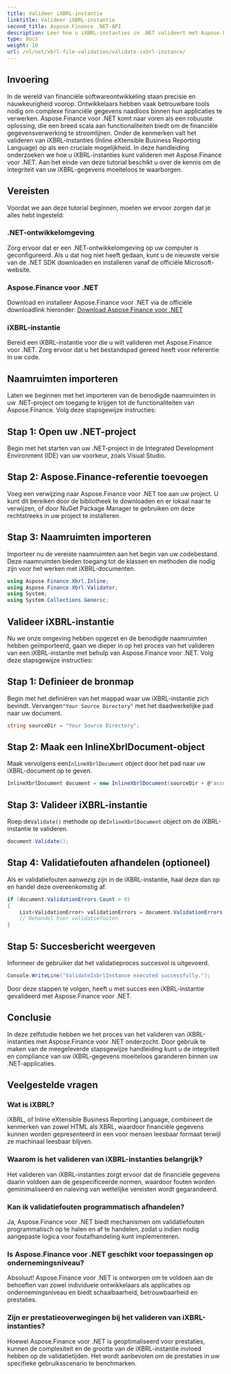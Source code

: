 ```yaml
---
title: Valideer iXBRL-instantie
linktitle: Valideer iXBRL-instantie
second_title: Aspose.Finance .NET-API
description: Leer hoe u iXBRL-instanties in .NET valideert met Aspose.Finance. Garandeer moeiteloos gegevensintegriteit en compliance. #Aspose #Financiën #iXBRL
type: docs
weight: 10
url: /nl/net/xbrl-file-validation/validate-ixbrl-instance/
---
```

## Invoering
In de wereld van financiële softwareontwikkeling staan precisie en nauwkeurigheid voorop. Ontwikkelaars hebben vaak betrouwbare tools nodig om complexe financiële gegevens naadloos binnen hun applicaties te verwerken. Aspose.Finance voor .NET komt naar voren als een robuuste oplossing, die een breed scala aan functionaliteiten biedt om de financiële gegevensverwerking te stroomlijnen. Onder de kenmerken valt het valideren van iXBRL-instanties (Inline eXtensible Business Reporting Language) op als een cruciale mogelijkheid. In deze handleiding onderzoeken we hoe u iXBRL-instanties kunt valideren met Aspose.Finance voor .NET. Aan het einde van deze tutorial beschikt u over de kennis om de integriteit van uw iXBRL-gegevens moeiteloos te waarborgen.
## Vereisten
Voordat we aan deze tutorial beginnen, moeten we ervoor zorgen dat je alles hebt ingesteld:
### .NET-ontwikkelomgeving
Zorg ervoor dat er een .NET-ontwikkelomgeving op uw computer is geconfigureerd. Als u dat nog niet heeft gedaan, kunt u de nieuwste versie van de .NET SDK downloaden en installeren vanaf de officiële Microsoft-website.
### Aspose.Finance voor .NET
Download en installeer Aspose.Finance voor .NET via de officiële downloadlink hieronder:
[Download Aspose.Finance voor .NET](https://releases.aspose.com/finance/net/)
### iXBRL-instantie
Bereid een iXBRL-instantie voor die u wilt valideren met Aspose.Finance voor .NET. Zorg ervoor dat u het bestandspad gereed heeft voor referentie in uw code.
## Naamruimten importeren
Laten we beginnen met het importeren van de benodigde naamruimten in uw .NET-project om toegang te krijgen tot de functionaliteiten van Aspose.Finance. Volg deze stapsgewijze instructies:
## Stap 1: Open uw .NET-project
Begin met het starten van uw .NET-project in de Integrated Development Environment (IDE) van uw voorkeur, zoals Visual Studio.
## Stap 2: Aspose.Finance-referentie toevoegen
Voeg een verwijzing naar Aspose.Finance voor .NET toe aan uw project. U kunt dit bereiken door de bibliotheek te downloaden en er lokaal naar te verwijzen, of door NuGet Package Manager te gebruiken om deze rechtstreeks in uw project te installeren.
## Stap 3: Naamruimten importeren
Importeer nu de vereiste naamruimten aan het begin van uw codebestand. Deze naamruimten bieden toegang tot de klassen en methoden die nodig zijn voor het werken met iXBRL-documenten.
```csharp
using Aspose.Finance.Xbrl.Inline;
using Aspose.Finance.Xbrl.Validator;
using System;
using System.Collections.Generic;
```
## Valideer iXBRL-instantie
Nu we onze omgeving hebben opgezet en de benodigde naamruimten hebben geïmporteerd, gaan we dieper in op het proces van het valideren van een iXBRL-instantie met behulp van Aspose.Finance voor .NET. Volg deze stapsgewijze instructies:
## Stap 1: Definieer de bronmap
 Begin met het definiëren van het mappad waar uw iXBRL-instantie zich bevindt. Vervangen`"Your Source Directory"` met het daadwerkelijke pad naar uw document.
```csharp
string sourceDir = "Your Source Directory";
```
## Stap 2: Maak een InlineXbrlDocument-object
 Maak vervolgens een`InlineXbrlDocument` object door het pad naar uw iXBRL-document op te geven.
```csharp
InlineXbrlDocument document = new InlineXbrlDocument(sourceDir + @"account_1.html");
```
## Stap 3: Valideer iXBRL-instantie
 Roep de`Validate()` methode op de`InlineXbrlDocument` object om de iXBRL-instantie te valideren.
```csharp
document.Validate();
```
## Stap 4: Validatiefouten afhandelen (optioneel)
Als er validatiefouten aanwezig zijn in de iXBRL-instantie, haal deze dan op en handel deze overeenkomstig af.
```csharp
if (document.ValidationErrors.Count > 0)
{
    List<ValidationError> validationErrors = document.ValidationErrors;
    // Behandel hier validatiefouten
}
```
## Stap 5: Succesbericht weergeven
Informeer de gebruiker dat het validatieproces succesvol is uitgevoerd.
```csharp
Console.WriteLine("ValidateIxbrlInstance executed successfully.");
```
Door deze stappen te volgen, heeft u met succes een iXBRL-instantie gevalideerd met Aspose.Finance voor .NET.
## Conclusie
In deze zelfstudie hebben we het proces van het valideren van iXBRL-instanties met Aspose.Finance voor .NET onderzocht. Door gebruik te maken van de meegeleverde stapsgewijze handleiding kunt u de integriteit en compliance van uw iXBRL-gegevens moeiteloos garanderen binnen uw .NET-applicaties.
## Veelgestelde vragen
### Wat is iXBRL?
iXBRL, of Inline eXtensible Business Reporting Language, combineert de kenmerken van zowel HTML als XBRL, waardoor financiële gegevens kunnen worden gepresenteerd in een voor mensen leesbaar formaat terwijl ze machinaal leesbaar blijven.
### Waarom is het valideren van iXBRL-instanties belangrijk?
Het valideren van iXBRL-instanties zorgt ervoor dat de financiële gegevens daarin voldoen aan de gespecificeerde normen, waardoor fouten worden geminimaliseerd en naleving van wettelijke vereisten wordt gegarandeerd.
### Kan ik validatiefouten programmatisch afhandelen?
Ja, Aspose.Finance voor .NET biedt mechanismen om validatiefouten programmatisch op te halen en af te handelen, zodat u indien nodig aangepaste logica voor foutafhandeling kunt implementeren.
### Is Aspose.Finance voor .NET geschikt voor toepassingen op ondernemingsniveau?
Absoluut! Aspose.Finance voor .NET is ontworpen om te voldoen aan de behoeften van zowel individuele ontwikkelaars als applicaties op ondernemingsniveau en biedt schaalbaarheid, betrouwbaarheid en prestaties.
### Zijn er prestatieoverwegingen bij het valideren van iXBRL-instanties?
Hoewel Aspose.Finance voor .NET is geoptimaliseerd voor prestaties, kunnen de complexiteit en de grootte van de iXBRL-instantie invloed hebben op de validatietijden. Het wordt aanbevolen om de prestaties in uw specifieke gebruiksscenario te benchmarken.